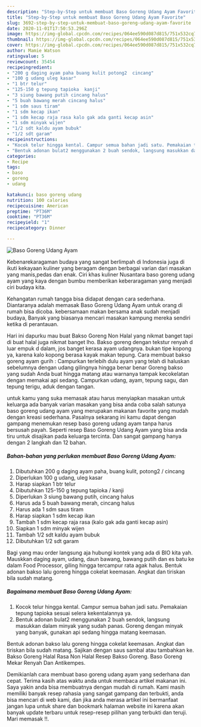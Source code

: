 ```yaml
---
description: "Step-by-Step untuk membuat Baso Goreng Udang Ayam Favorite"
title: "Step-by-Step untuk membuat Baso Goreng Udang Ayam Favorite"
slug: 3692-step-by-step-untuk-membuat-baso-goreng-udang-ayam-favorite
date: 2020-11-01T17:50:53.296Z
image: https://img-global.cpcdn.com/recipes/064ee590d087d815/751x532cq70/baso-goreng-udang-ayam-foto-resep-utama.jpg
thumbnail: https://img-global.cpcdn.com/recipes/064ee590d087d815/751x532cq70/baso-goreng-udang-ayam-foto-resep-utama.jpg
cover: https://img-global.cpcdn.com/recipes/064ee590d087d815/751x532cq70/baso-goreng-udang-ayam-foto-resep-utama.jpg
author: Mamie Watson
ratingvalue: 5
reviewcount: 35454
recipeingredient:
- "200 g daging ayam paha buang kulit potong2  cincang"
- "100 g udang uleg kasar"
- "1 btr telur"
- "125-150 g tepung tapioka  kanji"
- "3 siung bawang putih cincang halus"
- "5 buah bawang merah cincang halus"
- "1 sdm saus tiram"
- "1 sdm kecap ikan"
- "1 sdm kecap raja rasa kalo gak ada ganti kecap asin"
- "1 sdm minyak wijen"
- "1/2 sdt kaldu ayam bubuk"
- "1/2 sdt garam"
recipeinstructions:
- "Kocok telur hingga kental. Campur semua bahan jadi satu. Pemakaian tepung tapioka sesuai selera kekentalannya ya."
- "Bentuk adonan bulat2 menggunakan 2 buah sendok, langsung masukkan dalam minyak yang sudah panas. Goreng dengan minyak yang banyak, gunakan api sedang hingga matang keemasan."
categories:
- Recipe
tags:
- baso
- goreng
- udang

katakunci: baso goreng udang 
nutrition: 100 calories
recipecuisine: American
preptime: "PT36M"
cooktime: "PT36M"
recipeyield: "1"
recipecategory: Dinner

---
```



![Baso Goreng Udang Ayam](https://img-global.cpcdn.com/recipes/064ee590d087d815/751x532cq70/baso-goreng-udang-ayam-foto-resep-utama.jpg)

Kebenarekaragaman budaya yang sangat berlimpah di Indonesia juga di ikuti kekayaan kuliner yang beragam dengan berbagai varian dari masakan yang manis,pedas dan enak. Ciri khas kuliner Nusantara baso goreng udang ayam yang kaya dengan bumbu memberikan keberaragaman yang menjadi ciri budaya kita.


Kehangatan rumah tangga bisa didapat dengan cara sederhana. Diantaranya adalah memasak Baso Goreng Udang Ayam untuk orang di rumah bisa dicoba. kebersamaan makan bersama anak sudah menjadi budaya, Banyak yang biasanya mencari masakan kampung mereka sendiri ketika di perantauan.

Hari ini dapurku mau buat Bakso Goreng Non Halal yang nikmat banget tapi di buat halal juga nikmat banget lho. Bakso goreng dengan tekstur renyah d luar empuk d dalam, jos banget kerasa ayam udangnya. bukan tipe kopong ya, karena kalo kopong berasa kayak makan tepung. Cara membuat bakso goreng ayam gurih : Campurkan terlebih dulu ayam yang telah di haluskan sebelumnya dengan udang gilingnya hingga benar benar Goreng bakso yang sudah Anda buat hingga matang atau warnanya tampak kecokelatan dengan memakai api sedang. Campurkan udang, ayam, tepung sagu, dan tepung terigu, aduk dengan tangan.

untuk kamu yang suka memasak atau harus menyiapkan masakan untuk keluarga ada banyak varian masakan yang bisa anda coba salah satunya baso goreng udang ayam yang merupakan makanan favorite yang mudah dengan kreasi sederhana. Pasalnya sekarang ini kamu dapat dengan gampang menemukan resep baso goreng udang ayam tanpa harus bersusah payah.
Seperti resep Baso Goreng Udang Ayam yang bisa anda tiru untuk disajikan pada keluarga tercinta. Dan sangat gampang hanya dengan 2 langkah dan 12 bahan.


<!--inarticleads1-->

##### Bahan-bahan yang perlukan membuat Baso Goreng Udang Ayam:

1. Dibutuhkan 200 g daging ayam paha, buang kulit, potong2 / cincang
1. Diperlukan 100 g udang, uleg kasar
1. Harap siapkan 1 btr telur
1. Dibutuhkan 125-150 g tepung tapioka / kanji
1. Diperlukan 3 siung bawang putih, cincang halus
1. Harus ada 5 buah bawang merah, cincang halus
1. Harus ada 1 sdm saus tiram
1. Harap siapkan 1 sdm kecap ikan
1. Tambah 1 sdm kecap raja rasa (kalo gak ada ganti kecap asin)
1. Siapkan 1 sdm minyak wijen
1. Tambah 1/2 sdt kaldu ayam bubuk
1. Dibutuhkan 1/2 sdt garam


Bagi yang mau order langsung aja hubungi kontek yang ada di BIO kita yah. Mauskkan daging ayam, udang, daun bawang, bawang putih dan es batu ke dalam Food Processor, giling hingga tercampur rata agak halus. Bentuk adonan bakso lalu goreng hingga cokelat keemasan. Angkat dan tiriskan bila sudah matang. 

<!--inarticleads2-->

##### Bagaimana membuat  Baso Goreng Udang Ayam:

1. Kocok telur hingga kental. Campur semua bahan jadi satu. Pemakaian tepung tapioka sesuai selera kekentalannya ya.
1. Bentuk adonan bulat2 menggunakan 2 buah sendok, langsung masukkan dalam minyak yang sudah panas. Goreng dengan minyak yang banyak, gunakan api sedang hingga matang keemasan.


Bentuk adonan bakso lalu goreng hingga cokelat keemasan. Angkat dan tiriskan bila sudah matang. Sajikan dengan saus sambal atau tambahkan ke. Bakso Goreng Halal Rasa Non Halal Resep Bakso Goreng. Baso Goreng Mekar Renyah Dan Antikempes. 

Demikianlah cara membuat baso goreng udang ayam yang sederhana dan cepat. Terima kasih atas waktu anda untuk membaca artikel makanan ini. Saya yakin anda bisa membuatnya dengan mudah di rumah. Kami masih memiliki banyak resep rahasia yang sangat gampang dan terbukti, anda bisa mencari di web kami, dan jika anda merasa artikel ini bermanfaat jangan lupa untuk share dan bookmark halaman website ini karena akan banyak update terbaru untuk resep-resep pilihan yang terbukti dan teruji. Mari memasak !!. 
